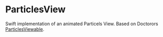 # ParticlesView
Swift implementation of an animated Particels View. Based on Doctorors [ParticlesViewable](https://github.com/Doctoror/ParticlesDrawable).
